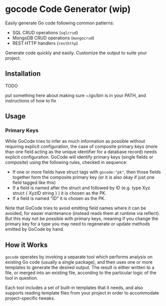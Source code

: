 # gocode Code Generator (wip)

Easily generate Go code following common patterns:

* SQL CRUD operations (`sqlcrud`)
* MongoDB CRUD operations (`mongocrud`)
* REST HTTP handlers (`resthttp`)

Generate code quickly and easily.  Customize the output to suite your project.

## Installation

TODO

put something here about making sure ~/go/bin is in your PATH, and instructions of how to fix

## Usage

### Primary Keys

While GoCode tries to infer as much information as possible without requiring explicit configuration,
the case of composite primary keys (more than one field acting as the unique identifier for a database record)
needs explicit configuration.  GoCode will identify primary keys (single fields or composite) using the following rules,
checked in sequence:

- If one or more fields have struct tags with `gocode:"pk"`, then those fields together form the composite primary key (or it is also okay if just one field tagged like this)
- If a field is named after the struct and followed by ID (e.g. type Xyz struct { XyzID string } ) it is chosen as the PK.
- If a field is named "ID" it is chosen as the PK.

Note that GoCode tries to avoid emitting field names where it can be avoided, for easier maintenance (instead reads them at runtime via reflect). But this may not be possible with primary keys, meaning if you change the primary key for a type you may need to regenerate or update methods emitted by GoCode by hand.

## How it Works

`gocode` operates by invoking a separate tool which performs analysis on existing Go code (usually a single package), and then uses one or more templates to generate the desired output.  The result is either written to a file, or merged into an existing file, according to the particular logic of the tool in question.

Each tool includes a set of built-in templates that it needs, and also supports reading template files from your project in order to accommodate project-specific tweaks.

<!--
## Notes

TODO:
* Make a punchlist of what is left to round off mongdob
  - fix bug where subdirs error
  - ensure both the module dir and module dir + "a" both work and are tested
  - fiddle with it a bit from the command line, just make sure it's generally working
* Then move onto sql version (decide which library to use - sqlx is a decent choice)
  - with mysql docker test case
  - sort out tx behavior - could have separate Tx method vs not or we could try attaching the tx to the context (actually this moves to the SQL version because no tx in mongo, but attaching to ctx keeps same signature everywhere which is a good thing)
* Handlers
  - see if we can expression permissions with a super simple interface abstraction, e.g. CanRead(interface{}) bool, etc.
    it should be optional, but could let us have perms from the get-go without
  - both PUT and PATCH support
  - querying should default to "normal" way but have a few lines of commented code to switch to cursor
  - we can probably incorporate the key aspects of werr as helper methods - probably too simple to introduce a dependency
    - probably we should support the wrapped return value approach but also a simple helper method or two for outputting
      errors with a public message (since the controller usually handles that anyway), this way the only interface thing
      we need is the HTTP status code
    - or maybe not even bother with the wrapped error approach, as long as the helper methods are clear and simple
    - decide what to do with the other options: ID, location info
    - longer version, still good: if err != nil { w.WriteStatus(statusCode(err)); w.Write(logErr(err)); return }
    - maybe a bit more compact: if err != nil { writeErrf(w, 0, err, "something went wrong: %d", n) }
    - should there also be a writeErr(w, 0, err), what about writeErr(w, 0, err, "public message")
    - 0 means extract status from err or 500
    - writeErr can itself have the file:line and ID stuff in there, maybe file:line commented out by default
    - maybe we don't need wrap function at all
    - writeErrf(w http.ResponseWriter, status int, err error, responseFormat string, args ...interface{})
      - if status is 0 detect from err or 500
      - if err is nil then don't log
      - if responseFormat is "" then don't write to output
* Decide what we want to do about main program, need at least something for that
* UI
  - common flags approach so we can communicate to the UI what each program needs
  - diff'ed (dry-run) output
* Anything we can do about API doc?  Maybe something to generate what Swagger needs?

---

* we should add Vugu UI generation!

* multiple templates - so either when you install or just in general you can select from multiple sets of templates, e.g. the sqlcrud generator can be sqlx, dbr, etc.

* maybe there's a dryrun mode where the input can be the os filesystem but the output can be something in memory, and so
  allow us to create a full preview of the various changes

* gocode is the command
* gocode mongo-crud would invoke gocode-mongo-crud or similar
* the specific tool analyzes the code (usually a package) and performs some actions based on templates
* templates can be built-in or customized per project by putting template files in .gocode (should be a command to install them)
( gocode ui - should launch a browser and give command examples for each of the various things - could it produce a preview? that'd be really cool, also examples, also auto completion
* need to standardize on a help system and ui system that gocode can use to glean info from, or use json or something
* provide plugins and templates for: sqlstore crud, mongodb crud, http handler crud
* tests for templates would be really useful as well - it's very easy to mess up a template and then not know it until you have to generate your next thing.  Verifying that the result at least compiles would be useful
* interactive prompts might be nice, but decide if this is more useful than having a UI or even just decent documentation with lots of examples

Example command lines:

gocode mongodbcrud -struct Workspace -file workspace.go -package ./mstore -create -read -list -update -delete -all

gocode mongodbcrud -install-templates

-->
